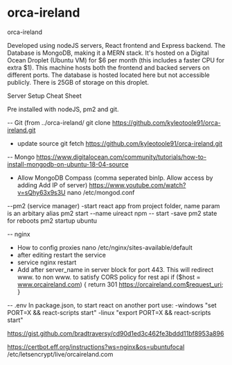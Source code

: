 # orca-ireland
orca-ireland

Developed using nodeJS servers, React frontend and Express backend. 
The Database is MongoDB, making it a MERN stack.
It's hosted on a Digital Ocean Droplet (Ubuntu VM) for $6 per month (this includes a faster CPU for extra $1).
This machine hosts both the frontend and backed servers on different ports. 
The database is hosted located here but not accessible publicly. There is 25GB of storage on this droplet.

Server Setup Cheat Sheet

Pre installed with nodeJS, pm2 and git.

-- Git (from ../orca-ireland/
git clone https://github.com/kyleotoole91/orca-ireland.git
- update source
git fetch https://github.com/kyleotoole91/orca-ireland.git

-- Mongo
https://www.digitalocean.com/community/tutorials/how-to-install-mongodb-on-ubuntu-18-04-source
- Allow MongoDB Compass (comma seperated binIp. Allow access by adding Add IP of server) https://www.youtube.com/watch?v=sQhy63x9s3U
nano /etc/mongod.conf

--pm2 (service manager)
-start react app from project folder, name param is an arbitary alias
pm2 start --name uireact npm -- start
-save pm2 state for reboots
pm2 startup ubuntu

-- nginx 
- How to config proxies
nano /etc/nginx/sites-available/default
- after editing restart the service
- service nginx restart
- Add after server_name in server block for port 443. This will redirect www. to non www. to satisfy CORS policy for rest api
if ($host = www.orcaireland.com) {
  return 301 https://orcaireland.com$request_uri;
}

-- .env
In package.json, to start react on another port use:
-windows
"set PORT=X && react-scripts start"
-linux
"export PORT=X && react-scripts start"

https://gist.github.com/bradtraversy/cd90d1ed3c462fe3bddd11bf8953a896

https://certbot.eff.org/instructions?ws=nginx&os=ubuntufocal
/etc/letsencrypt/live/orcaireland.com
